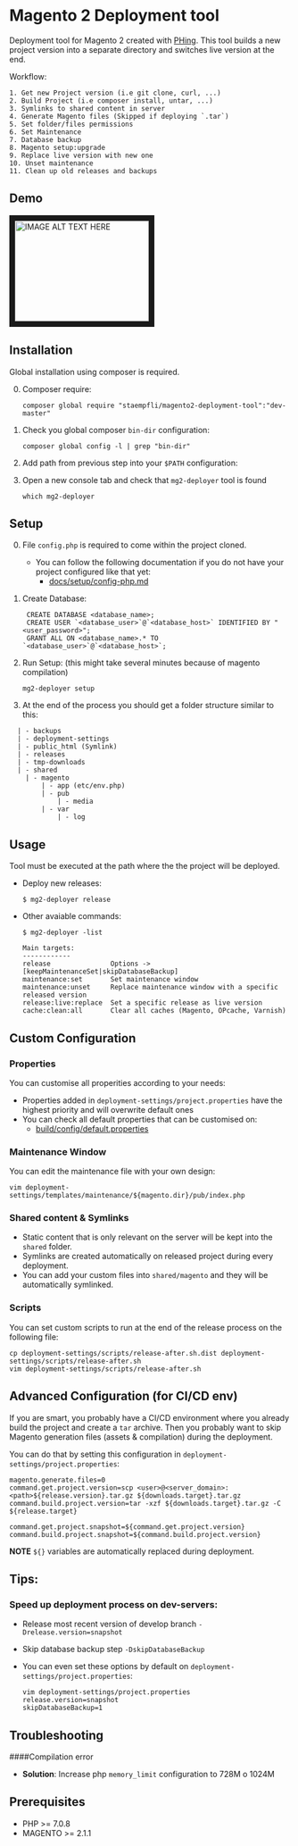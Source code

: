 # Magento 2 Deployment tool

Deployment tool for Magento 2 created with [PHing](https://www.phing.info/). This tool builds a new project version into a separate directory and switches live version at the end.

Workflow:

```
1. Get new Project version (i.e git clone, curl, ...)
2. Build Project (i.e composer install, untar, ...)
3. Symlinks to shared content in server
4. Generate Magento files (Skipped if deploying `.tar`)
5. Set folder/files permissions
6. Set Maintenance
7. Database backup
8. Magento setup:upgrade
9. Replace live version with new one
10. Unset maintenance
11. Clean up old releases and backups
```

## Demo

<a href="http://www.youtube.com/watch?feature=player_embedded&v=JqmZTjbmDwo
" target="_blank"><img src="http://img.youtube.com/vi/JqmZTjbmDwo/0.jpg"
alt="IMAGE ALT TEXT HERE" width="240" height="180" border="10" /></a>

## Installation

Global installation using composer is required.

0. Composer require:

	```
	composer global require "staempfli/magento2-deployment-tool":"dev-master"
	```

0. Check you global composer `bin-dir` configuration:

	```
	composer global config -l | grep "bin-dir"
	```

0. Add path from previous step into your `$PATH` configuration:
0. Open a new console tab and check that `mg2-deployer` tool is found

	```
	which mg2-deployer
	```

## Setup

0. File `config.php` is required to come within the project cloned.

	* You can follow the following documentation if you do not have your project configured like that yet:
		* [docs/setup/config-php.md](docs/setup/config-php.md)

0. Create Database:

	```
	 CREATE DATABASE <database_name>;
	 CREATE USER `<database_user>`@`<database_host>` IDENTIFIED BY "<user_password>";
     GRANT ALL ON <database_name>.* TO `<database_user>`@`<database_host>`;
	```

0. Run Setup: (this might take several minutes because of magento compilation)

	```
	mg2-deployer setup
	```

0. At the end of the process you should get a folder structure similar to this:

```
  | - backups
  | - deployment-settings
  | - public_html (Symlink)
  | - releases
  | - tmp-downloads
  | - shared
    | - magento
    	| - app (etc/env.php)
    	| - pub
    		| - media
    	| - var
    		| - log
```

## Usage

Tool must be executed at the path where the the project will be deployed.

* Deploy new releases:

	```
	$ mg2-deployer release
	```

* Other avaiable commands:

	```
	$ mg2-deployer -list

	Main targets:
	------------
 	release               Options -> [keepMaintenanceSet|skipDatabaseBackup]
 	maintenance:set       Set maintenance window
 	maintenance:unset     Replace maintenance window with a specific released version
 	release:live:replace  Set a specific release as live version
    cache:clean:all       Clear all caches (Magento, OPcache, Varnish)
	```


## Custom Configuration


### Properties

You can customise all properities according to your needs:

* Properties added in `deployment-settings/project.properties` have the highest priority and will overwrite default ones
* You can check all default properties that can be customised on:
	* [build/config/default.properties](build/config/default.properties)

### Maintenance Window

You can edit the maintenance file with your own design:

```
vim deployment-settings/templates/maintenance/${magento.dir}/pub/index.php
```

### Shared content & Symlinks

* Static content that is only relevant on the server will be kept into the `shared` folder.
* Symlinks are created automatically on released project during every deployment.
* You can add your custom files into `shared/magento` and they will be automatically symlinked.

### Scripts

You can set custom scripts to run at the end of the release process on the following file:

```
cp deployment-settings/scripts/release-after.sh.dist deployment-settings/scripts/release-after.sh
vim deployment-settings/scripts/release-after.sh
```

## Advanced Configuration (for CI/CD env)
If you are smart, you probably have a CI/CD environment where you already build the project and create a `tar` archive. Then you probably want to skip Magento generation files (assets & compilation) during the deployment.

You can do that by setting this configuration in `deployment-settings/project.properties`:

```
magento.generate.files=0
command.get.project.version=scp <user>@<server_domain>:<path>${release.version}.tar.gz ${downloads.target}.tar.gz
command.build.project.version=tar -xzf ${downloads.target}.tar.gz -C ${release.target}

command.get.project.snapshot=${command.get.project.version}
command.build.project.snapshot=${command.build.project.version}
```

**NOTE** `${}` variables are automatically replaced during deployment.


## Tips:

### Speed up deployment process on dev-servers:

* Release most recent version of develop branch `-Drelease.version=snapshot`
* Skip database backup step `-DskipDatabaseBackup`
* You can even set these options by default on `deployment-settings/project.properties`:

    ```
    vim deployment-settings/project.properties
    release.version=snapshot
    skipDatabaseBackup=1
    ```

## Troubleshooting

####Compilation error

* **Solution**: Increase php `memory_limit` configuration to 728M o 1024M


## Prerequisites

- PHP >= 7.0.8
- MAGENTO >= 2.1.1